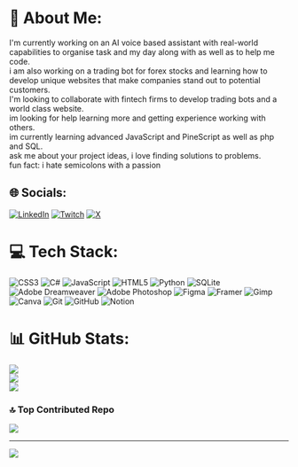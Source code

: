# 💫 About Me:
I'm currently working on an AI voice based assistant with real-world capabilities to organise task and my day along with as well as to help me code.<br>i am also working on a trading bot for forex stocks and learning how to develop unique websites that make companies stand out to potential customers.<br>I'm looking to collaborate with fintech firms to develop trading bots and a world class website.<br>im looking for help learning more and getting experience working with others. <br>im currently learning advanced JavaScript and PineScript as well as php and SQL.<br>ask me about your project ideas, i love finding solutions to problems.<br>fun fact: i hate semicolons with a passion


## 🌐 Socials:
[![LinkedIn](https://img.shields.io/badge/LinkedIn-%230077B5.svg?logo=linkedin&logoColor=white)](https://linkedin.com/in/https://www.linkedin.com/in/ryan-kelley-8762a8285/) [![Twitch](https://img.shields.io/badge/Twitch-%239146FF.svg?logo=Twitch&logoColor=white)](https://twitch.tv/https://www.twitch.tv/sparrows_aurora) [![X](https://img.shields.io/badge/X-black.svg?logo=X&logoColor=white)](https://x.com/https://x.com/RyanKelleyBiz) 

# 💻 Tech Stack:
![CSS3](https://img.shields.io/badge/css3-%231572B6.svg?style=for-the-badge&logo=css3&logoColor=white) ![C#](https://img.shields.io/badge/c%23-%23239120.svg?style=for-the-badge&logo=csharp&logoColor=white) ![JavaScript](https://img.shields.io/badge/javascript-%23323330.svg?style=for-the-badge&logo=javascript&logoColor=%23F7DF1E) ![HTML5](https://img.shields.io/badge/html5-%23E34F26.svg?style=for-the-badge&logo=html5&logoColor=white) ![Python](https://img.shields.io/badge/python-3670A0?style=for-the-badge&logo=python&logoColor=ffdd54) ![SQLite](https://img.shields.io/badge/sqlite-%2307405e.svg?style=for-the-badge&logo=sqlite&logoColor=white) ![Adobe Dreamweaver](https://img.shields.io/badge/Adobe%20Dreamweaver-FF61F6.svg?style=for-the-badge&logo=Adobe%20Dreamweaver&logoColor=white) ![Adobe Photoshop](https://img.shields.io/badge/adobe%20photoshop-%2331A8FF.svg?style=for-the-badge&logo=adobe%20photoshop&logoColor=white) ![Figma](https://img.shields.io/badge/figma-%23F24E1E.svg?style=for-the-badge&logo=figma&logoColor=white) ![Framer](https://img.shields.io/badge/Framer-black?style=for-the-badge&logo=framer&logoColor=blue) ![Gimp](https://img.shields.io/badge/Gimp-657D8B?style=for-the-badge&logo=gimp&logoColor=FFFFFF) ![Canva](https://img.shields.io/badge/Canva-%2300C4CC.svg?style=for-the-badge&logo=Canva&logoColor=white) ![Git](https://img.shields.io/badge/git-%23F05033.svg?style=for-the-badge&logo=git&logoColor=white) ![GitHub](https://img.shields.io/badge/github-%23121011.svg?style=for-the-badge&logo=github&logoColor=white) ![Notion](https://img.shields.io/badge/Notion-%23000000.svg?style=for-the-badge&logo=notion&logoColor=white)
# 📊 GitHub Stats:
![](https://github-readme-stats.vercel.app/api?username=sparrowsaurora&theme=tokyonight&hide_border=true&include_all_commits=true&count_private=false)<br/>
![](https://github-readme-streak-stats.herokuapp.com/?user=sparrowsaurora&theme=tokyonight&hide_border=true)<br/>
![](https://github-readme-stats.vercel.app/api/top-langs/?username=sparrowsaurora&theme=tokyonight&hide_border=true&include_all_commits=true&count_private=false&layout=compact)

### 🔝 Top Contributed Repo
![](https://github-contributor-stats.vercel.app/api?username=sparrowsaurora&limit=5&theme=dark&combine_all_yearly_contributions=true)

---
[![](https://visitcount.itsvg.in/api?id=sparrowsaurora&icon=0&color=0)](https://visitcount.itsvg.in)

<!-- Proudly created with GPRM ( https://gprm.itsvg.in ) -->

